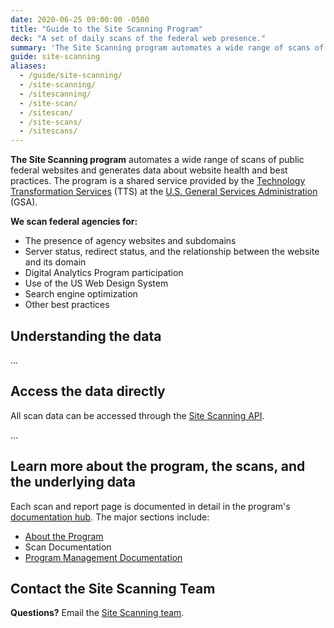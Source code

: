 ```yaml
---
date: 2020-06-25 09:00:00 -0500
title: "Guide to the Site Scanning Program"
deck: "A set of daily scans of the federal web presence."
summary: 'The Site Scanning program automates a wide range of scans of public federal websites and generates data about website health and best practices.'
guide: site-scanning
aliases:
  - /guide/site-scanning/
  - /site-scanning/
  - /sitescanning/
  - /site-scan/
  - /sitescan/
  - /site-scans/
  - /sitescans/
---
```


**The Site Scanning program** automates a wide range of scans of public federal websites and generates data about website health and best practices. The program is a shared service provided by the [Technology Transformation Services](http://www.gsa.gov/tts) (TTS) at the [U.S. General Services Administration](https://www.gsa.gov) (GSA).

**We scan federal agencies for:**

- The presence of agency websites and subdomains
- Server status, redirect status, and the relationship between the website and its domain
- Digital Analytics Program participation
- Use of the US Web Design System
- Search engine optimization
- Other best practices


## Understanding the data

...

## Access the data directly

All scan data can be accessed through the [Site Scanning API](https://open.gsa.gov/api/site-scanning-api/).  

...


## Learn more about the program, the scans, and the underlying data

Each scan and report page is documented in detail in the program's [documentation hub](https://github.com/18F/site-scanning-documentation).  The major sections include: 

- [About the Program](https://github.com/18F/site-scanning-documentation#about)
- Scan Documentation
- [Program Management Documentation](https://github.com/18F/site-scanning-documentation/tree/master/project-management)

## Contact the Site Scanning Team

**Questions?** Email the [Site Scanning team](mailto:site-scanning@gsa.gov).
